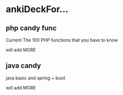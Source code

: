 # ankiDeckFor...

## php candy func

Current The 100 PHP functions that you have to know

will add MORE

## java candy

java basic and spring + boot

will add MORE
